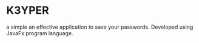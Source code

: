 # K3YPER
a simple an effective application to save your passwords. Developed using JavaFx program language.
